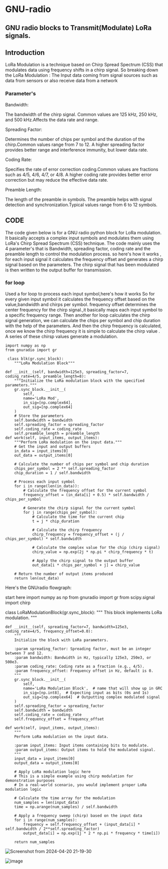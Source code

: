 # GNU-radio
## GNU radio blocks to Transmit(Modulate) LoRa signals.
## Introduction
LoRa Modulation is a technique based on Chirp Spread Spectrum (CSS) that modulates data using frequency shifts in a chirp signal.
So breaking down the LoRa Modulation :
The Input data coming from signal sources such as data from sensors or also receive data from a network 
### Parameter's

Bandwidth:

The bandwidth of the chirp signal.
Common values are 125 kHz, 250 kHz, and 500 kHz.Affects the data rate and range.

Spreading Factor:

Determines the number of chips per symbol and the duration of the chirp.Common values range from 7 to 12.
A higher spreading factor provides better range and interference immunity, but lower data rate.

Coding Rate:

Specifies the rate of error correction coding.Common values are fractions such as 4/5, 4/6, 4/7, or 4/8.
A higher coding rate provides better error correction but may reduce the effective data rate.

Preamble Length:

The length of the preamble in symbols.
The preamble helps with signal detection and synchronization.Typical values range from 6 to 12 symbols.

   
## CODE
 The code given below is for a GNU radio python block for LoRa modulation. It basically accepts a complex input symbols and modulates them using LoRa's Chirp Spread Spectrum (CSS) technique.
 The code mainly uses the 4 parameter's that is Bandwidth, spreading factor, coding rate and the preamble length to control the modulation process.
 so here's how it works , for each input signal it calculates the frequency offset and generates a chirp signal based on the parameters. The chirp signal that has been modulated is then written to the output buffer for transmission.

 ### for loop
 Used a for loop to process each input symbol,here's how it works
  So for every given input symbol it calculates the frequency offset based on the value,bandwidth and chirps per symbol. frequency offset determines the center frequency for the chirp signal.,it basically maps each input symbol to a specific frequency range. Then another for loop calculates the chirp signal generation, we can calculate the chips per symbol and chip duration with the help of the parameters. And then the chirp frequency is calculated, once we know the chirp frequency it is simple to calculate the chirp value . A series of these chirsp values generate a modulation. 


    import numpy as np
    from gnuradio import gr

     class blk(gr.sync_block):
        """LoRa Modulation Block"""
    
    def __init__(self, bandwidth=125e3, spreading_factor=7, coding_rate=4/5, preamble_length=8):
        """Initialize the LoRa modulation block with the specified parameters."""
        gr.sync_block.__init__(
            self,
            name='LoRa Mod',
            in_sig=[np.complex64],
            out_sig=[np.complex64]
        )
        # Store the parameters
        self.bandwidth = bandwidth
        self.spreading_factor = spreading_factor
        self.coding_rate = coding_rate
        self.preamble_length = preamble_length
    def work(self, input_items, output_items):
        """Perform LoRa modulation on the input data."""
        # Get the input and output buffers
        in_data = input_items[0]
        out_data = output_items[0]

        # Calculate the number of chips per symbol and chip duration
        chips_per_symbol = 2 ** self.spreading_factor
        chip_duration = 1 / self.bandwidth
        
        # Process each input symbol
        for i in range(len(in_data)):
            # Calculate the frequency offset for the current symbol
            frequency_offset = (in_data[i] + 0.5) * self.bandwidth / chips_per_symbol
            
            # Generate the chirp signal for the current symbol
            for j in range(chips_per_symbol):
                # Calculate the time for the current chip
                t = j * chip_duration
                
                # Calculate the chirp frequency
                chirp_frequency = frequency_offset + (j / chips_per_symbol) * self.bandwidth
                
                # Calculate the complex value for the chip (chirp signal)
                chirp_value = np.exp(2j * np.pi * chirp_frequency * t)
                
                # Apply the chirp signal to the output buffer
                out_data[i * chips_per_symbol + j] = chirp_value

        # Return the number of output items produced
        return len(out_data)


Here's the GNUradio flowgraph:























start here
import numpy as np
from gnuradio import gr
from scipy.signal import chirp

class LoRaModulationBlock(gr.sync_block):
    """
    This block implements LoRa modulation.
    """

    def __init__(self, spreading_factor=7, bandwidth=125e3, coding_rate=4/5, frequency_offset=0.0):
        """
        Initialize the block with LoRa parameters.

        :param spreading_factor: Spreading factor, must be an integer between 7 and 12.
        :param bandwidth: Bandwidth in Hz, typically 125e3, 250e3, or 500e3.
        :param coding_rate: Coding rate as a fraction (e.g., 4/5).
        :param frequency_offset: Frequency offset in Hz, default is 0.
        """
        gr.sync_block.__init__(
            self,
            name='LoRa Modulation Block',  # name that will show up in GRC
            in_sig=[np.int8],  # Expecting input as bits (0s and 1s)
            out_sig=[np.complex64]  # Outputting complex modulated signal
        )
        self.spreading_factor = spreading_factor
        self.bandwidth = bandwidth
        self.coding_rate = coding_rate
        self.frequency_offset = frequency_offset

    def work(self, input_items, output_items):
        """
        Perform LoRa modulation on the input data.

        :param input_items: Input items containing bits to modulate.
        :param output_items: Output items to hold the modulated signal.
        """
        input_data = input_items[0]
        output_data = output_items[0]

        # Apply LoRa modulation logic here
        # This is a simple example using chirp modulation for demonstration purposes
        # In a real-world scenario, you would implement proper LoRa modulation logic

        # Calculate the time array for the modulation
        num_samples = len(input_data)
        time = np.arange(num_samples) / self.bandwidth

        # Apply a frequency sweep (chirp) based on the input data
        for i in range(num_samples):
            frequency = self.frequency_offset + (input_data[i] * self.bandwidth / 2**self.spreading_factor)
            output_data[i] = np.exp(1j * 2 * np.pi * frequency * time[i])

        return num_samples



![Screenshot from 2024-04-20 21-19-30](https://github.com/Ritikakdr/GNU-radio/assets/116477443/a650fc75-c95a-4d44-a94d-a16e4e64d4ac)


![image](https://github.com/Ritikakdr/GNU-radio/assets/116477443/bc4f7b94-4c9f-4a13-b104-44cf7a1cf84e)
